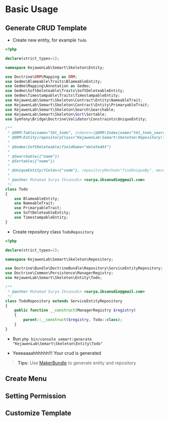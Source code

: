 # Basic Usage

## Generate CRUD Template

- Create new entity, for example `Todo`

```php
<?php

declare(strict_types=1);

namespace KejawenLab\Semart\Skeleton\Entity;

use Doctrine\ORM\Mapping as ORM;
use Gedmo\Blameable\Traits\BlameableEntity;
use Gedmo\Mapping\Annotation as Gedmo;
use Gedmo\SoftDeleteable\Traits\SoftDeleteableEntity;
use Gedmo\Timestampable\Traits\TimestampableEntity;
use KejawenLab\Semart\Skeleton\Contract\Entity\NameableTrait;
use KejawenLab\Semart\Skeleton\Contract\Entity\PrimaryableTrait;
use KejawenLab\Semart\Skeleton\Search\Searchable;
use KejawenLab\Semart\Skeleton\Sort\Sortable;
use Symfony\Bridge\Doctrine\Validator\Constraints\UniqueEntity;

/**
 * @ORM\Table(name="tbl_todo", indexes={@ORM\Index(name="tbl_todo_search_idx", columns={"nama"})})
 * @ORM\Entity(repositoryClass="KejawenLab\Semart\Skeleton\Repository\TodoRepository")
 *
 * @Gedmo\SoftDeleteable(fieldName="deletedAt")
 *
 * @Searchable({"name"})
 * @Sortable({"name"})
 *
 * @UniqueEntity(fields={"code"}, repositoryMethod="findUniqueBy", message="label.crud.non_unique_or_deleted")
 *
 * @author Muhamad Surya Iksanudin <surya.iksanudin@gmail.com>
 */
class Todo
{
    use BlameableEntity;
    use NameableTrait;
    use PrimaryableTrait;
    use SoftDeleteableEntity;
    use TimestampableEntity;
}

```

- Create repository class `TodoRepository`

```php
<?php

declare(strict_types=1);

namespace KejawenLab\Semart\Skeleton\Repository;

use Doctrine\Bundle\DoctrineBundle\Repository\ServiceEntityRepository;
use Doctrine\Common\Persistence\ManagerRegistry;
use KejawenLab\Semart\Skeleton\Entity\Todo;

/**
 * @author Muhamad Surya Iksanudin <surya.iksanudin@gmail.com>
 */
class TodoRepository extends ServiceEntityRepository
{
    public function __construct(ManagerRegistry $registry)
    {
        parent::__construct($registry, Todo::class);
    }
}

```

- Run `php bin/console semart:generate "KejawenLab\Semart\Skeleton\Entity\Todo"`

- Yeeeaaaahhhhhh!!! Your crud is generated

> **Tips:** Use [MakerBundle](https://symfony.com/doc/current/bundles/SymfonyMakerBundle/index.html) to generate entity and repository

## Create Menu

## Setting Permission

## Customize Template

